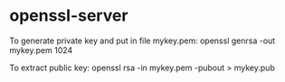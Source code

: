 openssl-server
==============

To generate private key and put in file mykey.pem:
openssl genrsa -out mykey.pem 1024

To extract public key:
openssl rsa -in mykey.pem -pubout > mykey.pub
